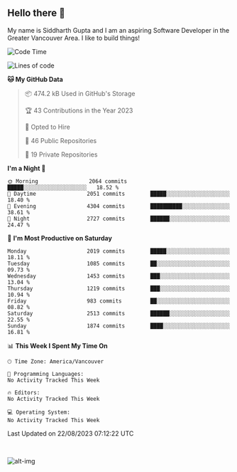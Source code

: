 ## Hello there :wave:

My name is Siddharth Gupta and I am an aspiring Software Developer in the Greater Vancouver Area. I like to build things!

<!-- ![gif](https://github.com/siddg97/siddg97/blob/master/dino.gif) -->

<!--START_SECTION:waka-->
![Code Time](http://img.shields.io/badge/Code%20Time-1%2C892%20hrs%206%20mins-blue)

![Lines of code](https://img.shields.io/badge/From%20Hello%20World%20I%27ve%20Written-18.0%20million%20lines%20of%20code-blue)

**🐱 My GitHub Data** 

> 📦 474.2 kB Used in GitHub's Storage 
 > 
> 🏆 43 Contributions in the Year 2023
 > 
> 💼 Opted to Hire
 > 
> 📜 46 Public Repositories 
 > 
> 🔑 19 Private Repositories 
 > 
**I'm a Night 🦉** 

```text
🌞 Morning                2064 commits        █████░░░░░░░░░░░░░░░░░░░░   18.52 % 
🌆 Daytime                2051 commits        █████░░░░░░░░░░░░░░░░░░░░   18.40 % 
🌃 Evening                4304 commits        ██████████░░░░░░░░░░░░░░░   38.61 % 
🌙 Night                  2727 commits        ██████░░░░░░░░░░░░░░░░░░░   24.47 % 
```
📅 **I'm Most Productive on Saturday** 

```text
Monday                   2019 commits        █████░░░░░░░░░░░░░░░░░░░░   18.11 % 
Tuesday                  1085 commits        ██░░░░░░░░░░░░░░░░░░░░░░░   09.73 % 
Wednesday                1453 commits        ███░░░░░░░░░░░░░░░░░░░░░░   13.04 % 
Thursday                 1219 commits        ███░░░░░░░░░░░░░░░░░░░░░░   10.94 % 
Friday                   983 commits         ██░░░░░░░░░░░░░░░░░░░░░░░   08.82 % 
Saturday                 2513 commits        ██████░░░░░░░░░░░░░░░░░░░   22.55 % 
Sunday                   1874 commits        ████░░░░░░░░░░░░░░░░░░░░░   16.81 % 
```


📊 **This Week I Spent My Time On** 

```text
🕑︎ Time Zone: America/Vancouver

💬 Programming Languages: 
No Activity Tracked This Week

🔥 Editors: 
No Activity Tracked This Week

💻 Operating System: 
No Activity Tracked This Week
```


 Last Updated on 22/08/2023 07:12:22 UTC
<!--END_SECTION:waka-->

<br>

![alt-img](https://github-readme-stats.vercel.app/api?username=siddg97&count_private=true&theme=nightowl&show_icons=true)


